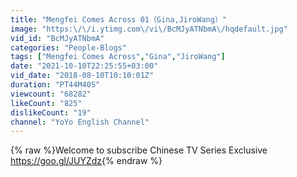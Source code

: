 ```yaml
---
title: "Mengfei Comes Across 01（Gina,JiroWang）"
image: "https:\/\/i.ytimg.com\/vi\/BcMJyATNbmA\/hqdefault.jpg"
vid_id: "BcMJyATNbmA"
categories: "People-Blogs"
tags: ["Mengfei Comes Across","Gina","JiroWang"]
date: "2021-10-10T22:25:55+03:00"
vid_date: "2018-08-10T10:10:01Z"
duration: "PT44M40S"
viewcount: "68282"
likeCount: "825"
dislikeCount: "19"
channel: "YoYo English Channel"
---
```

{% raw %}Welcome to subscribe Chinese TV Series Exclusive<br /><a rel="nofollow" target="blank" href="https://goo.gl/JUYZdz">https://goo.gl/JUYZdz</a>{% endraw %}
